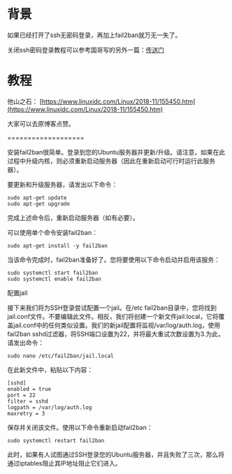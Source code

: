 # 背景
如果已经打开了ssh无密码登录，再加上fail2ban就万无一失了。

关闭ssh密码登录教程可以参考国哥写的另外一篇：[传送门](https://fatpo.github.io/#/我干运维那些事/生产实战/linux私房菜/ubuntu18.04取消ssh密码登录)

# 教程
他山之石： [https://www.linuxidc.com/Linux/2018-11/155450.htm](https://www.linuxidc.com/Linux/2018-11/155450.htm)

大家可以去原博客点赞。

===================

安装fail2ban很简单。登录到您的Ubuntu服务器并更新/升级。请注意，如果在此过程中升级内核，则必须重新启动服务器（因此在重新启动可行时运行此服务器）。

要更新和升级服务器，请发出以下命令：
```
sudo apt-get update
sudo apt-get upgrade
```

完成上述命令后，重新启动服务器（如有必要）。

可以使用单个命令安装fail2ban：
```
sudo apt-get install -y fail2ban
```

当该命令完成时，fail2ban准备好了。您将要使用以下命令启动并启用该服务：
```
sudo systemctl start fail2ban
sudo systemctl enable fail2ban
```

配置jail

接下来我们将为SSH登录尝试配置一个jail。在/etc fail2ban目录中，您将找到jail.conf文件。不要编辑此文件。相反，我们将创建一个新文件jail.local，它将覆盖jail.conf中的任何类似设置。我们的新jail配置将监视/var/log/auth.log，使用fail2ban sshd过滤器，将SSH端口设置为22，并将最大重试次数设置为3.为此，请发出命令：
```
sudo nano /etc/fail2ban/jail.local
```

在此新文件中，粘贴以下内容：
```
[sshd]
enabled = true
port = 22
filter = sshd
logpath = /var/log/auth.log
maxretry = 3
```

保存并关闭该文件。使用以下命令重新启动fail2ban：
```
sudo systemctl restart fail2ban
```

此时，如果有人试图通过SSH登录您的Ubuntu服务器，并且失败了三次，那么将通过iptables阻止其IP地址阻止它们进入。